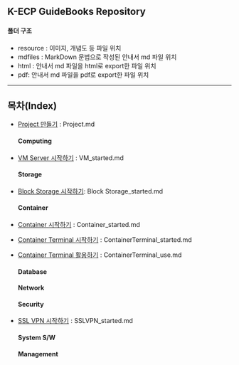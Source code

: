 ## K-ECP GuideBooks Repository

#### 폴더 구조

* resource : 이미지, 개념도 등 파일 위치
* mdfiles : MarkDown 문법으로 작성된 안내서 md 파일 위치
* html : 안내서 md 파일을 html로 export한 파일 위치
* pdf: 안내서 md 파일을 pdf로 export한 파일 위치

---

## 목차(Index)

* [Project 만들기](./mdfiles/Project.md) : Project.md
  
  #### Computing

* [VM Server 시작하기](./mdfiles/VirtualMachine_started.md) : VM_started.md
  
  #### Storage

* [Block Storage 시작하기](./mdfiles/BlockStorage_started.md): Block Storage_started.md
  
  #### Container

* [Container 시작하기](./mdfiles/Container_started.md) : Container_started.md

* [Container Terminal 시작하기](./mdfiles/ContainerTerminal_started.md) : ContainerTerminal_started.md

* [Container Terminal 활용하기](./mdfiles/ContainerTerminal_use.md) : ContainerTerminal_use.md
  
  #### Database
  
  #### Network
  
  #### Security

* [SSL VPN 시작하기](./mdfiles/SSLVPN_started.md) : SSLVPN_started.md
  
  #### System S/W
  
  #### Management
